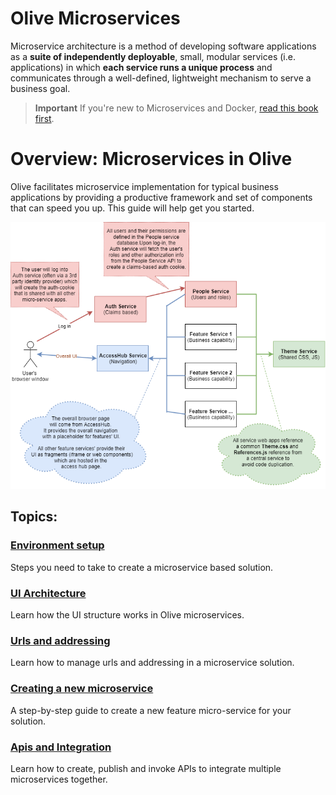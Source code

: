 # Olive Microservices

Microservice architecture is a method of developing software applications as a **suite of independently deployable**, small, modular services (i.e. applications) in which **each service runs a unique process** and communicates through a well-defined, lightweight mechanism to serve a business goal.

> **Important** If you're new to Microservices and Docker, [read this book first](https://www.microsoft.com/net/download/thank-you/microservices-architecture-ebook).

# Overview: Microservices in Olive
Olive facilitates microservice implementation for typical business applications by providing a productive framework and set of components that can speed you up. This guide will help get you started.

![GitHub Logo](Microservices.Architecture.png)

## Topics:
### [Environment setup](Setup.md)
Steps you need to take to create a microservice based solution.

### [UI Architecture](UI.Architecture.md)
Learn how the UI structure works in Olive microservices.

### [Urls and addressing](Addressing.md)
Learn how to manage urls and addressing in a microservice solution.

### [Creating a new microservice](Create.New.md)
A step-by-step guide to create a new feature micro-service for your solution.

### [Apis and Integration](Integration.md)
Learn how to create, publish and invoke APIs to integrate multiple microservices together.
